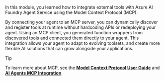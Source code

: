 In this module, you learned how to integrate external tools with Azure AI Foundry Agent Service using the Model Context Protocol (MCP).

By connecting your agent to an MCP server, you can dynamically discover and register tools at runtime without hardcoding APIs or redeploying your agent. Using an MCP client, you generated function wrappers from discovered tools and connected them directly to your agent. This integration allows your agent to adapt to evolving toolsets, and create more flexible AI solutions that can grow alongside your applications.

> [!TIP]
> To learn more about MCP, see the **[Model Context Protocol User Guide](https://modelcontextprotocol.io/introduction)** and **[AI Agents MCP Integration](https://github.com/microsoft/ai-agents-for-beginners/blob/main/11-mcp/README.md)**.